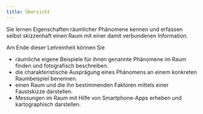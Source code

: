 ```yaml
---
title: Übersicht
---
```


Sie lernen Eigenschaften räumlicher Phänomene kennen und erfassen selbst skizzenhaft einen Raum mit einer damit verbundenen Information.

<!--more-->

Am Ende dieser Lehreinheit können Sie
  * räumliche eigene Beispiele für ihnen genannte Phänomene im Raum finden und fotografisch beschreiben.
  * die charakteristische Ausprägung eines Phänomens an einem konkreten Raumbeispiel benennen.
  * einen Raum und die ihn bestimmenden Faktoren mittels einer Faustskizze darstellen. 
  * Messungen im Raum mit Hilfe von Smartphone-Apps erheben und kartographisch darstellen.
